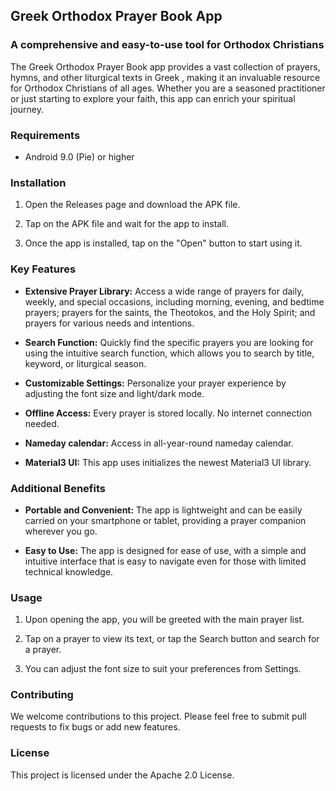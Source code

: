 ## Greek Orthodox Prayer Book App

### A comprehensive and easy-to-use tool for Orthodox Christians

The Greek Orthodox Prayer Book app provides a vast collection of prayers, hymns, and other liturgical texts in Greek , making it an invaluable resource for Orthodox Christians of all ages. Whether you are a seasoned practitioner or just starting to explore your faith, this app can enrich your spiritual journey.

### Requirements

- Android 9.0 (Pie) or higher

### Installation

1. Open the Releases page and download the APK file.

2. Tap on the APK file and wait for the app to install.

3. Once the app is installed, tap on the "Open" button to start using it.

### Key Features

- **Extensive Prayer Library:** Access a wide range of prayers for daily, weekly, and special occasions, including morning, evening, and bedtime prayers; prayers for the saints, the Theotokos, and the Holy Spirit; and prayers for various needs and intentions.

- **Search Function:** Quickly find the specific prayers you are looking for using the intuitive search function, which allows you to search by title, keyword, or liturgical season.

- **Customizable Settings:** Personalize your prayer experience by adjusting the font size and light/dark mode.

- **Offline Access:** Every prayer is stored locally. No internet connection needed.

- **Nameday calendar:** Access in all-year-round nameday calendar.

- **Material3 UI:** This app uses initializes the newest Material3 UI library.

### Additional Benefits

- **Portable and Convenient:** The app is lightweight and can be easily carried on your smartphone or tablet, providing a prayer companion wherever you go.

- **Easy to Use:** The app is designed for ease of use, with a simple and intuitive interface that is easy to navigate even for those with limited technical knowledge.

### Usage

1. Upon opening the app, you will be greeted with the main prayer list.

2. Tap on a prayer to view its text, or tap the Search button and search for a prayer.

3. You can adjust the font size to suit your preferences from Settings.

### Contributing

We welcome contributions to this project. Please feel free to submit pull requests to fix bugs or add new features.

### License

This project is licensed under the Apache 2.0 License.
